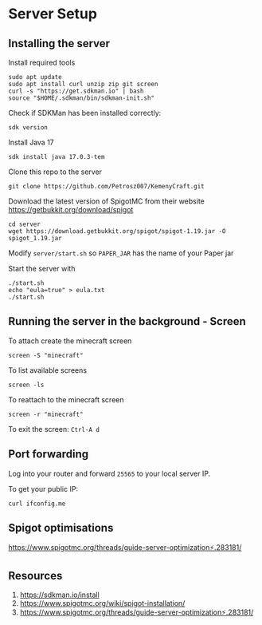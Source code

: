 # Server Setup

## Installing the server

Install required tools

    sudo apt update
    sudo apt install curl unzip zip git screen
    curl -s "https://get.sdkman.io" | bash
    source "$HOME/.sdkman/bin/sdkman-init.sh"

Check if SDKMan has been installed correctly:

    sdk version

Install Java 17

    sdk install java 17.0.3-tem

Clone this repo to the server

    git clone https://github.com/Petrosz007/KemenyCraft.git

Download the latest version of SpigotMC from their website https://getbukkit.org/download/spigot

    cd server
    wget https://download.getbukkit.org/spigot/spigot-1.19.jar -O spigot_1.19.jar

Modify `server/start.sh` so `PAPER_JAR` has the name of your Paper jar

Start the server with 

    ./start.sh
    echo "eula=true" > eula.txt
    ./start.sh

## Running the server in the background - Screen

To attach create the minecraft screen

    screen -S "minecraft"

To list available screens

    screen -ls

To reattach to the minecraft screen

    screen -r "minecraft"

To exit the screen: `Ctrl-A d` 

## Port forwarding

Log into your router and forward `25565` to your local server IP.

To get your public IP:

    curl ifconfig.me

## Spigot optimisations
https://www.spigotmc.org/threads/guide-server-optimization⚡.283181/

## Resources
1. https://sdkman.io/install
2. https://www.spigotmc.org/wiki/spigot-installation/
3. https://www.spigotmc.org/threads/guide-server-optimization⚡.283181/
